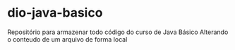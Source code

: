 # dio-java-basico
Repositório para armazenar todo código do curso de Java Básico
Alterando o conteudo de um arquivo de forma local